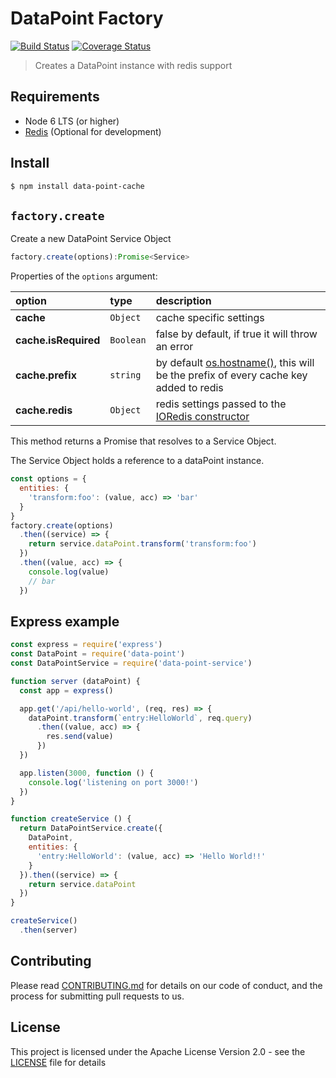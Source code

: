 # DataPoint Factory

[![Build Status](https://travis-ci.org/ViacomInc/data-point.svg?branch=master)](https://travis-ci.org/ViacomInc/data-point) [![Coverage Status](https://coveralls.io/repos/github/ViacomInc/data-point/badge.svg?branch=master)](https://coveralls.io/github/ViacomInc/data-point?branch=master)

> Creates a DataPoint instance with redis support

## Requirements

- Node 6 LTS (or higher)
- [Redis](https://redis.io/) (Optional for development)

## Install

```bash
$ npm install data-point-cache
```

## `factory.create`

Create a new DataPoint Service Object


```js
factory.create(options):Promise<Service>
```

Properties of the `options` argument:

| option | type | description |
|:---|:---|:---|
| **cache** | `Object` | cache specific settings |
| **cache.isRequired** | `Boolean` | false by default, if true it will throw an error |
| **cache.prefix** | `string` | by default [os.hostname()](https://nodejs.org/api/os.html#os_os_hostname), this will be the prefix of every cache key added to redis |
| **cache.redis** | `Object` | redis settings passed to the [IORedis constructor](https://github.com/luin/ioredis/blob/master/API.md#new-redisport-host-options) |

This method returns a Promise that resolves to a Service Object. 

The Service Object holds a reference to a dataPoint instance. 

```js
const options = {
  entities: {
    'transform:foo': (value, acc) => 'bar'
  }
}
factory.create(options)
  .then((service) => {
    return service.dataPoint.transform('transform:foo')
  })
  .then((value, acc) => {
    console.log(value)
    // bar
  })
```

## Express example

```js
const express = require('express')
const DataPoint = require('data-point')
const DataPointService = require('data-point-service')

function server (dataPoint) {
  const app = express()

  app.get('/api/hello-world', (req, res) => {
    dataPoint.transform(`entry:HelloWorld`, req.query)
      .then((value, acc) => {
        res.send(value)
      })
  })

  app.listen(3000, function () {
    console.log('listening on port 3000!')
  })
}

function createService () {
  return DataPointService.create({
    DataPoint,
    entities: {
      'entry:HelloWorld': (value, acc) => 'Hello World!!'
    }
  }).then((service) => {
    return service.dataPoint
  })
}

createService()
  .then(server)
```

## <a name="contributing">Contributing</a>

Please read [CONTRIBUTING.md](https://github.com/ViacomInc/data-point/blob/master/CONTRIBUTING.md) for details on our code of conduct, and the process for submitting pull requests to us.

## <a name="license">License</a>

This project is licensed under the  Apache License Version 2.0 - see the [LICENSE](LICENSE) file for details

